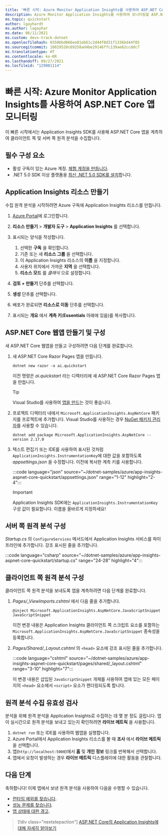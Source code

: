 ```yaml
---
title: '빠른 시작: Azure Monitor Application Insights를 사용하여 ASP.NET Core 앱 모니터링'
description: Azure Monitor Application Insights를 사용하여 모니터링할 ASP.NET Core 웹앱을 계측합니다.
ms.topic: quickstart
author: lgayhardt
ms.author: lagayhar
ms.date: 06/11/2021
ms.custom: devx-track-dotnet
ms.openlocfilehash: 03506bd066ee81eb61c2d44f0d31f1336bd44f05
ms.sourcegitcommit: 10029520c69258ad4be29146ffc139ae62ccddc7
ms.translationtype: HT
ms.contentlocale: ko-KR
ms.lasthandoff: 09/27/2021
ms.locfileid: "129081114"
---
```

# <a name="quickstart-monitor-an-aspnet-core-app-with-azure-monitor-application-insights"></a>빠른 시작: Azure Monitor Application Insights를 사용하여 ASP.NET Core 앱 모니터링

이 빠른 시작에서는 Application Insights SDK를 사용해 ASP.NET Core 앱을 계측하여 클라이언트 쪽 및 서버 쪽 원격 분석을 수집합니다.

## <a name="prerequisites"></a>필수 구성 요소

- 활성 구독이 있는 Azure 계정. [체험 계정을 만듭니다](https://azure.microsoft.com/free/dotnet).
- .NET 5.0 SDK 이상 플랫폼용 [최신 .NET 5.0 SDK를 설치](https://dotnet.microsoft.com/download/dotnet/5.0)합니다.

## <a name="create-an-application-insights-resource"></a>Application Insights 리소스 만들기

수집 원격 분석을 시작하려면 Azure 구독에 Application Insights 리소스를 만듭니다.

1. [Azure Portal](https://portal.azure.com/)에 로그인합니다.

1. **리소스 만들기** > **개발자 도구** > **Application Insights** 를 선택합니다.

1. 표시되는 양식을 작성합니다.
    1. 선택한 **구독** 을 확인합니다.
    1. 기존 또는 새 **리소스 그룹** 을 선택합니다.
    1. 이 Application Insights 리소스의 **이름** 을 지정합니다.
    1. 사용자 위치에서 가까운 **지역** 을 선택합니다.
    1. **리소스 모드** 를 *클래식* 으로 설정합니다. 

1. **검토 + 만들기** 단추를 선택합니다.
1. **생성** 단추를 선택합니다.
1. 배포가 완료되면 **리소스로 이동** 단추를 선택합니다.
1. 표시되는 **개요** 에서 **계측 키**(**Essentials** 아래에 있음)를 복사합니다.

## <a name="create-and-configure-an-aspnet-core-web-app"></a>ASP.NET Core 웹앱 만들기 및 구성

새 ASP.NET Core 웹앱을 만들고 구성하려면 다음 단계를 완료합니다.

1. 새 ASP.NET Core Razor Pages 앱을 만듭니다.
    
    ```dotnetcli
    dotnet new razor -o ai.quickstart
    ```
    
    이전 명령은 *ai.quickstart* 라는 디렉터리에 새 ASP.NET Core Razor Pages 앱을 만듭니다. 
    
    > [!TIP]
    > Visual Studio를 사용하여 [앱을 만드](/visualstudio/ide/quickstart-aspnet-core)는 것이 좋습니다.

1. 프로젝트 디렉터리 내에서 `Microsoft.ApplicationInsights.AspNetCore` 패키지를 프로젝트에 추가합니다. Visual Studio를 사용하는 경우 [NuGet 패키지 관리자](/nuget/consume-packages/install-use-packages-visual-studio)를 사용할 수 있습니다.

    ```dotnetcli
    dotnet add package Microsoft.ApplicationInsights.AspNetCore --version 2.17.0 
    ```

1. 텍스트 편집기 또는 IDE를 사용하여 표시된 것처럼 `ApplicationInsights.InstrumentationKey`에 대한 값을 포함하도록 *appsettings.json* 을 수정합니다. 이전에 복사한 계측 키를 사용합니다.

    :::code language="json" source="~/dotnet-samples/azure/app-insights-aspnet-core-quickstart/appsettings.json" range="1-12" highlight="2-4":::
    
    > [!IMPORTANT]
    > Application Insights SDK에는 `ApplicationInsights.InstrumentationKey` 구성 값이 필요합니다. 이름을 올바르게 지정하세요!

## <a name="configure-server-side-telemetry"></a>서버 쪽 원격 분석 구성

*Startup.cs* 의 `ConfigureServices` 메서드에서 Application Insights 서비스를 파이프라인에 추가합니다. 강조 표시된 줄을 추가합니다.

:::code language="csharp" source="~/dotnet-samples/azure/app-insights-aspnet-core-quickstart/startup.cs" range="24-28" highlight="4":::

## <a name="configure-client-side-telemetry"></a>클라이언트 쪽 원격 분석 구성

클라이언트 쪽 원격 분석을 보내도록 앱을 계측하려면 다음 단계를 완료합니다.

1. *Pages/_ViewImports.cshtml* 에서 다음 줄을 추가합니다.

    ```cshtml
    @inject Microsoft.ApplicationInsights.AspNetCore.JavaScriptSnippet JavaScriptSnippet
    ```

    이전 변경 내용은 Application Insights 클라이언트 쪽 스크립트 요소를 포함하는 `Microsoft.ApplicationInsights.AspNetCore.JavaScriptSnippet` 종속성을 등록합니다.

1. *Pages/Shared/_Layout.cshtml* 의 `<head>` 요소에 강조 표시된 줄을 추가합니다.

    :::code language="cshtml" source="~/dotnet-samples/azure/app-insights-aspnet-core-quickstart/pages/shared/_layout.cshtml" range="3-10" highlight="7":::

   이 변경 내용은 삽입된 `JavaScriptSnippet` 개체를 사용하여 앱에 있는 모든 페이지의 `<head>` 요소에서 `<script>` 요소가 렌더링되도록 합니다.

## <a name="validate-telemetry-ingestion"></a>원격 분석 수집 유효성 검사

분석을 위해 원격 분석을 Application Insights로 수집하는 데 몇 분 정도 걸립니다. 앱이 실시간으로 원격 분석을 보내고 있는지 확인하려면 **라이브 메트릭** 을 사용합니다.

1. `dotnet run` 또는 IDE를 사용하여 웹앱을 실행합니다.
1. Azure Portal에서 Application Insights 리소스를 볼 때 **조사** 에서 **라이브 메트릭** 을 선택합니다.
1. 앱(`http://localhost:5000`)에서 **홈** 및 **개인 정보** 링크를 반복해서 선택합니다.
1. 앱에서 요청이 발생하는 경우 **라이브 메트릭** 디스플레이에 대한 활동을 관찰합니다.

## <a name="next-steps"></a>다음 단계

축하합니다! 이제 앱에서 보낸 원격 분석을 사용하여 다음을 수행할 수 있습니다.

- [런타임 예외를 찾습니다](tutorial-runtime-exceptions.md).
- [성능 문제를 찾습니다](tutorial-performance.md).
- [앱 상태에 대한 경고](tutorial-alert.md).

> [!div class="nextstepaction"]
> [ASP.NET Core의 Application Insights에 대해 자세히 알아보기](asp-net-core.md)
